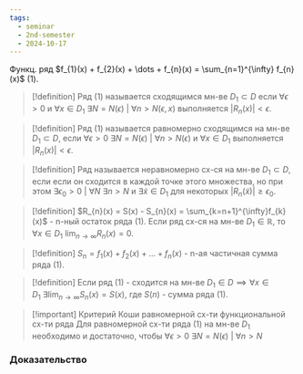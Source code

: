 ```yaml
---
tags:
  - seminar
  - 2nd-semester
  - 2024-10-17
---
```

Функц. ряд $f_{1}(x) + f_{2}(x) + \dots + f_{n}(x) = \sum_{n=1}^{\infty} f_{n}(x)$ (1).

> [!definition]
> Ряд (1) называется сходящимся мн-ве $D_{1} \subset D$ если $\forall\epsilon > 0$ и $\forall x \in D_{1}$ $\exists N = N(\epsilon) \ | \ \forall n > N(\epsilon, x)$ выполняется $|R_{n}(x)| < \epsilon$.

> [!definition] 
> Ряд (1) называется равномерно сходящимся на мн-ве $D_{1} \subset D$, если $\forall \epsilon > 0 \ \exists N = N(\epsilon ) \ | \ \forall n > N(\epsilon)$ и $\forall x \in D_{1}$ выполняется $|R_{n}(x)| < \epsilon$.

> [!definition] 
> Ряд называется неравномерно сх-ся на мн-ве $D_{1} \subset D$, если если он сходится в каждой точке этого множества, но при этом $\exists \epsilon_{0} > 0 \ | \ \forall N \ \exists n > N$ и $\exists \tilde{x}\in D_{1}$ для некоторых $|R_{n}(\tilde{x})|\geq\epsilon_{0}$.

> [!definition] 
> $R_{n}(x) = S(x) - S_{n}(x) = \sum_{k=n+1}^{\infty}f_{k}(x)$ - n-ный остаток ряда (1). Если ряд сх-ся на мн-ве $D_{1} \in \mathbb{R}$, то $\forall x \in D_{1} \ \lim_{ n \to \infty } R_{n}(x) = 0$.

> [!definition] 
> $S_{n} = f_{1}(x) + f_{2}(x) + \dots + f_{n}(x)$ - n-ая частичная сумма ряда (1).

> [!definition] 
> Если ряд (1) - сходится на мн-ве $D_{1} \in D \implies \forall x \in D_{1} \ \exists \lim_{ n \to \infty } S_{n}(x) = S(x)$, где $S(n)$ - сумма ряда (1).

> [!important] Критерий Коши равномерной сх-ти функциональной сх-ти ряда
> Для равномерной сх-ти ряда (1) на мн-ве $D_{1}$ необходимо и достаточно, чтобы $\forall \epsilon > 0 \ \exists N=N(\epsilon) \ | \ \forall n > N_{}$
> 

### Доказательство

